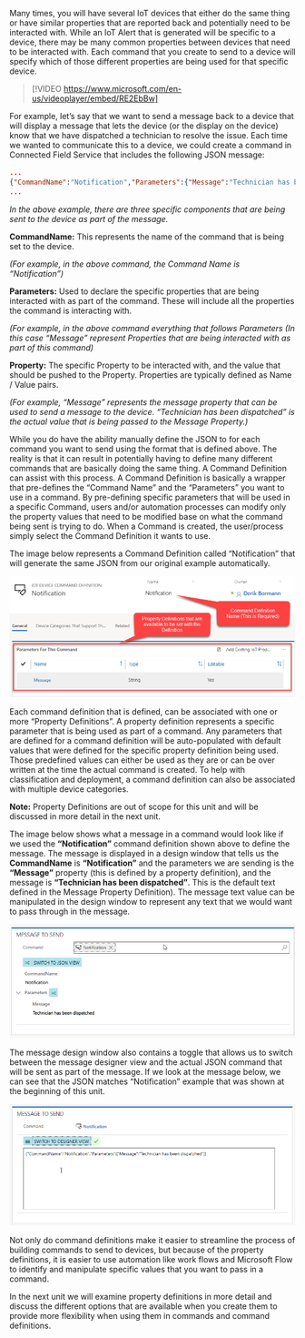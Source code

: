 Many times, you will have several IoT devices that either do the same thing or have similar properties that are reported back and potentially need to be interacted with.  While an IoT Alert that is generated will be specific to a device, there may be many common properties between devices that need to be interacted with.  Each command that you create to send to a device will specify which of those different properties are being used for that specific device.  

> [!VIDEO https://www.microsoft.com/en-us/videoplayer/embed/RE2EbBw]  

For example, let’s say that we want to send a message back to a device that will display a message that lets the device (or the display on the device) know that we have dispatched a technician to resolve the issue.  Each time we wanted to communicate this to a device, we could create a command in Connected Field Service that includes the following JSON message: 

```json
...
{"CommandName":"Notification","Parameters":{"Message":"Technician has been dispatched"}}
...
```

*In the above example, there are three specific components that are being sent to the device as part of the message.*
  
**CommandName:** This represents the name of the command that is being set to the device.   
 
*(For example, in the above command, the Command Name is “Notification”)*
 
**Parameters:** Used to declare the specific properties that are being interacted with as part of the command.  These will include all the properties the command is interacting with.   
 
*(For example, in the above command everything that follows Parameters (In this case “Message” represent Properties that are being interacted with as part of this command)*

**Property:** The specific Property to be interacted with, and the value that should be pushed to the Property.  Properties are typically defined as Name / Value pairs.   
 
*(For example, “Message” represents the message property that can be used to send a message to the device.  “Technician has been dispatched” is the actual value that is being passed to the Message Property.)*   
  
While you do have the ability manually define the JSON to for each command you want to send using the format that is defined above.  The reality is that it can result in potentially having to define many different commands that are basically doing the same thing.  A Command Definition can assist with this process.  A Command Definition is basically a wrapper that pre-defines the “Command Name” and the “Parameters” you want to use in a command.  By pre-defining specific parameters that will be used in a specific Command, users and/or automation processes can modify only the property values that need to be modified base on what the command being sent is trying to do.   When a Command is created, the user/process simply select the Command Definition it wants to use.   

The image below represents a Command Definition called “Notification” that will generate the same JSON from our original example automatically.   

![Command Definition called “Notification”](../media/1-rg-unit4.png)

Each command definition that is defined, can be associated with one or more “Property Definitions”.  A property definition represents a specific parameter that is being used as part of a command.   Any parameters that are defined for a command definition will be auto-populated with default values that were defined for the specific property definition being used.  Those predefined values can either be used as they are or can be over written at the time the actual command is created.  To help with classification and deployment, a command definition can also be associated with multiple device categories.     

**Note:** Property Definitions are out of scope for this unit and will be discussed in more detail in the next unit.  
 
The image below shows what a message in a command would look like if we used the **“Notification”** command definition shown above to define the message.  The message is displayed in a design window that tells us the **CommandName** is **“Notification”** and the parameters we are sending is the **“Message”** property (this is defined by a property definition), and the message is **“Technician has been dispatched”**. This is the default text defined in the Message Property Definition).  The message text value can be manipulated in the design window to represent any text that we would want to pass through in the message.   

![Message to Send Window](../media/2-rg-unit4.png)

The message design window also contains a toggle that allows us to switch between the message designer view and the actual JSON command that will be sent as part of the message.  If we look at the message below, we can see that the JSON matches “Notification” example that was shown at the beginning of this unit.    

![Switch to Design View Window](../media/3-rg-unit4.png)

Not only do command definitions make it easier to streamline the process of building commands to send to devices, but because of the property definitions, it is easier to use automation like work flows and Microsoft Flow to identify and manipulate specific values that you want to pass in a command.   

In the next unit we will examine property definitions in more detail and discuss the different options that are available when you create them to provide more flexibility when using them in commands and command definitions.
